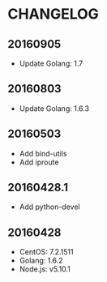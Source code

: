 # CHANGELOG
## 20160905
- Update Golang: 1.7

## 20160803
- Update Golang: 1.6.3

## 20160503
- Add bind-utils
- Add iproute

## 20160428.1
- Add python-devel

## 20160428
- CentOS: 7.2.1511
- Golang: 1.6.2
- Node.js: v5.10.1
